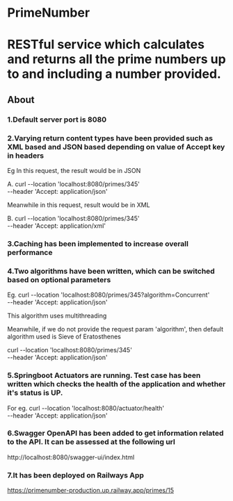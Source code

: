 # PrimeNumber
# RESTful service which calculates and returns all the prime numbers up to and including a number provided.

## About 

### 1.Default server port is 8080

### 2.Varying return content types have been provided such as XML based and JSON based depending on value of Accept key in headers
Eg 
In this request, the result would be in JSON

 A. curl --location 'localhost:8080/primes/345' \
--header 'Accept: application/json'

Meanwhile in this request, result would be in XML

 B. curl --location 'localhost:8080/primes/345' \
--header 'Accept: application/xml'


### 3.Caching has been implemented to increase overall performance

### 4.Two algorithms have been written, which can be switched based on optional parameters
Eg.
curl --location 'localhost:8080/primes/345?algorithm=Concurrent' \
--header 'Accept: application/json'

This algorithm uses multithreading

Meanwhile, if we do not provide the request param 'algorithm', then default algorithm used is Sieve of Eratosthenes

curl --location 'localhost:8080/primes/345' \
--header 'Accept: application/json'

### 5.Springboot Actuators are running. Test case has been written which checks the health of the application and whether it's status is UP.
For eg.
curl --location 'localhost:8080/actuator/health' \
--header 'Accept: application/json'


### 6.Swagger OpenAPI has been added to get information related to the API. It can be assessed at the following url
http://localhost:8080/swagger-ui/index.html


### 7.It has been deployed on Railways App
https://primenumber-production.up.railway.app/primes/15

